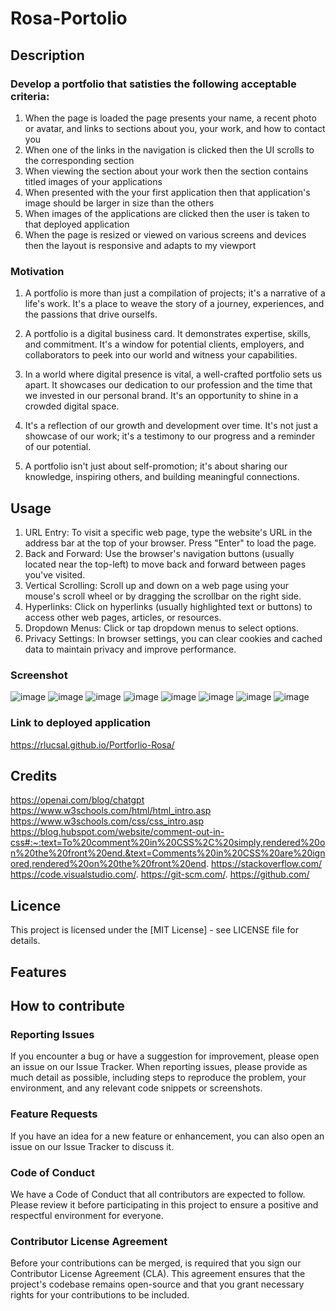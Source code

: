 # Rosa-Portolio

## Description 

### Develop a portfolio that satisties the following  acceptable criteria:
1. When the page is loaded the page presents your name, a recent photo or avatar, and links to sections about you, your 
   work, and how to contact you
2. When one of the links in the navigation is clicked then the UI scrolls to the corresponding section
3. When viewing the section about your work then the section contains titled images of your applications
4. When presented with the your first application then that application's image should be larger in size than the others
5. When images of the applications are clicked then the user is taken to that deployed application
6. When the page is resized or viewed on various screens and devices then the layout is responsive and adapts to my viewport

### Motivation 

1. A portfolio is more than just a compilation of projects; it's a narrative of a life's work. It's a place to weave the story of a journey, experiences, and the passions that drive ourselfs. 

2. A portfolio is a digital business card. It demonstrates expertise, skills, and  commitment. It's a window for potential clients, employers, and collaborators to peek into our world and witness your capabilities.

3. In a world where digital presence is vital, a well-crafted portfolio sets us apart. It showcases our dedication to our profession and the time that we invested in our personal brand. It's an opportunity to shine in a crowded digital space.

4. It's a reflection of our growth and development over time. It's not just a showcase of our work; it's a testimony to our progress and a reminder of our potential.

5. A portfolio isn't just about self-promotion; it's about sharing our knowledge, inspiring others, and building meaningful connections. 

## Usage

1. URL Entry: To visit a specific web page, type the website's URL in the address bar at the top of your browser. Press "Enter" to load the page.
2. Back and Forward: Use the browser's navigation buttons (usually located near the top-left) to move back and forward between pages you've visited.
3. Vertical Scrolling: Scroll up and down on a web page using your mouse's scroll wheel or by dragging the scrollbar on the right side.
4. Hyperlinks: Click on hyperlinks (usually highlighted text or buttons) to access other web pages, articles, or resources.
5. Dropdown Menus: Click or tap dropdown menus to select options.
6. Privacy Settings: In browser settings, you can clear cookies and cached data to maintain privacy and improve performance.

### Screenshot
![image](https://github.com/RlucSal/Portforlio-Rosa/assets/145674108/7893722b-9d33-45b0-9de8-1ba7fbf90c34)
![image](https://github.com/RlucSal/Portforlio-Rosa/assets/145674108/e2571eff-51f8-40e9-b016-ad731249bb6c)
![image](https://github.com/RlucSal/Portforlio-Rosa/assets/145674108/bf9f09f8-28ff-4f3f-ad8e-49358f79f36c)
![image](https://github.com/RlucSal/Portforlio-Rosa/assets/145674108/6763a450-bd32-495c-9c0f-1d4a4114680b)
![image](https://github.com/RlucSal/Portforlio-Rosa/assets/145674108/0cd95ef2-e87b-4df7-9b07-a6980d79a1c1)
![image](https://github.com/RlucSal/Portforlio-Rosa/assets/145674108/a087f52f-9c10-4e92-ae70-60002ba2fa58)
![image](https://github.com/RlucSal/Portforlio-Rosa/assets/145674108/eebc0849-e594-416e-bc62-0d30b0df4383)
![image](https://github.com/RlucSal/Portforlio-Rosa/assets/145674108/031d6a3a-b06c-44f8-9934-3fb40192d6ef)

### Link to deployed application
https://rlucsal.github.io/Portforlio-Rosa/

## Credits

https://openai.com/blog/chatgpt
https://www.w3schools.com/html/html_intro.asp
https://www.w3schools.com/css/css_intro.asp
https://blog.hubspot.com/website/comment-out-in-css#:~:text=To%20comment%20in%20CSS%2C%20simply,rendered%20on%20the%20front%20end.&text=Comments%20in%20CSS%20are%20ignored,rendered%20on%20the%20front%20end.
https://stackoverflow.com/
https://code.visualstudio.com/. 
https://git-scm.com/.
https://github.com/

## Licence
This project is licensed under the [MIT License] - see LICENSE file for details.

## Features

## How to contribute
### Reporting Issues
If you encounter a bug or have a suggestion for improvement, please open an issue on our Issue Tracker. When reporting issues, please provide as much detail as possible, including steps to reproduce the problem, your environment, and any relevant code snippets or screenshots.

### Feature Requests
If you have an idea for a new feature or enhancement, you can also open an issue on our Issue Tracker to discuss it.
   
### Code of Conduct
We have a Code of Conduct that all contributors are expected to follow. Please review it before participating in this project to ensure a positive and respectful environment for everyone.

### Contributor License Agreement
Before your contributions can be merged, is required that you sign our Contributor License Agreement (CLA). This agreement ensures that the project's codebase remains open-source and that you grant necessary rights for your contributions to be included.




